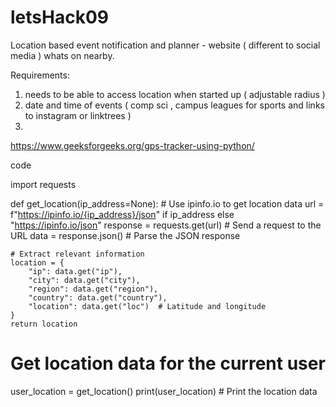 # letsHack09
Location based event notification and planner - website ( different to social media  ) 
whats on nearby.

Requirements:
1) needs to be able to access location when started up ( adjustable radius )
2) date and time of events ( comp sci , campus leagues for sports and links to instagram or linktrees )
3) 
https://www.geeksforgeeks.org/gps-tracker-using-python/


code

import requests

def get_location(ip_address=None):
    # Use ipinfo.io to get location data
    url = f"https://ipinfo.io/{ip_address}/json" if ip_address else "https://ipinfo.io/json"
    response = requests.get(url)  # Send a request to the URL
    data = response.json()  # Parse the JSON response
    
    # Extract relevant information
    location = {
        "ip": data.get("ip"),
        "city": data.get("city"),
        "region": data.get("region"),
        "country": data.get("country"),
        "location": data.get("loc")  # Latitude and longitude
    }
    return location

# Get location data for the current user
user_location = get_location()
print(user_location)  # Print the location data
